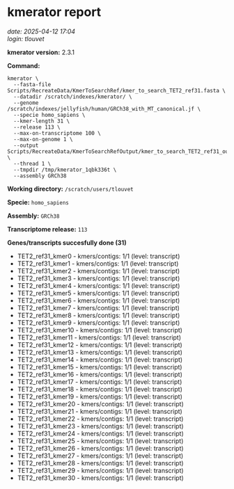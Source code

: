 # kmerator report
*date: 2025-04-12 17:04*  
*login: tlouvet*

**kmerator version:** 2.3.1

**Command:**

```
kmerator \
  --fasta-file Scripts/RecreateData/KmerToSearchRef/kmer_to_search_TET2_ref31.fasta \
  --datadir /scratch/indexes/kmerator/ \
  --genome /scratch/indexes/jellyfish/human/GRCh38_with_MT_canonical.jf \
  --specie homo_sapiens \
  --kmer-length 31 \
  --release 113 \
  --max-on-transcriptome 100 \
  --max-on-genome 1 \
  --output Scripts/RecreateData/KmerToSearchRefOutput/kmer_to_search_TET2_ref31_output \
  --thread 1 \
  --tmpdir /tmp/kmerator_1qbk336t \
  --assembly GRCh38
```

**Working directory:** `/scratch/users/tlouvet`

**Specie:** `homo_sapiens`

**Assembly:** `GRCh38`

**Transcriptome release:** `113`

**Genes/transcripts succesfully done (31)**

- TET2_ref31_kmer0 - kmers/contigs: 1/1 (level: transcript)
- TET2_ref31_kmer1 - kmers/contigs: 1/1 (level: transcript)
- TET2_ref31_kmer2 - kmers/contigs: 1/1 (level: transcript)
- TET2_ref31_kmer3 - kmers/contigs: 1/1 (level: transcript)
- TET2_ref31_kmer4 - kmers/contigs: 1/1 (level: transcript)
- TET2_ref31_kmer5 - kmers/contigs: 1/1 (level: transcript)
- TET2_ref31_kmer6 - kmers/contigs: 1/1 (level: transcript)
- TET2_ref31_kmer7 - kmers/contigs: 1/1 (level: transcript)
- TET2_ref31_kmer8 - kmers/contigs: 1/1 (level: transcript)
- TET2_ref31_kmer9 - kmers/contigs: 1/1 (level: transcript)
- TET2_ref31_kmer10 - kmers/contigs: 1/1 (level: transcript)
- TET2_ref31_kmer11 - kmers/contigs: 1/1 (level: transcript)
- TET2_ref31_kmer12 - kmers/contigs: 1/1 (level: transcript)
- TET2_ref31_kmer13 - kmers/contigs: 1/1 (level: transcript)
- TET2_ref31_kmer14 - kmers/contigs: 1/1 (level: transcript)
- TET2_ref31_kmer15 - kmers/contigs: 1/1 (level: transcript)
- TET2_ref31_kmer16 - kmers/contigs: 1/1 (level: transcript)
- TET2_ref31_kmer17 - kmers/contigs: 1/1 (level: transcript)
- TET2_ref31_kmer18 - kmers/contigs: 1/1 (level: transcript)
- TET2_ref31_kmer19 - kmers/contigs: 1/1 (level: transcript)
- TET2_ref31_kmer20 - kmers/contigs: 1/1 (level: transcript)
- TET2_ref31_kmer21 - kmers/contigs: 1/1 (level: transcript)
- TET2_ref31_kmer22 - kmers/contigs: 1/1 (level: transcript)
- TET2_ref31_kmer23 - kmers/contigs: 1/1 (level: transcript)
- TET2_ref31_kmer24 - kmers/contigs: 1/1 (level: transcript)
- TET2_ref31_kmer25 - kmers/contigs: 1/1 (level: transcript)
- TET2_ref31_kmer26 - kmers/contigs: 1/1 (level: transcript)
- TET2_ref31_kmer27 - kmers/contigs: 1/1 (level: transcript)
- TET2_ref31_kmer28 - kmers/contigs: 1/1 (level: transcript)
- TET2_ref31_kmer29 - kmers/contigs: 1/1 (level: transcript)
- TET2_ref31_kmer30 - kmers/contigs: 1/1 (level: transcript)
